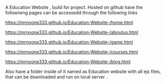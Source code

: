A Education Website , build for project.
Hosted on github have the followiwng pages can be accessedd through the following links

https://mrnoone333.github.io/Education-Website-/home.html

https://mrnoone333.github.io/Education-Website-/aboutus.html

https://mrnoone333.github.io/Education-Website-/game.html

https://mrnoone333.github.io/Education-Website-/courses.html

https://mrnoone333.github.io/Education-Website-/blog.html

Also have a folder inside of it named as Education website with all ejs files, that can be downloaded and run on local server .





